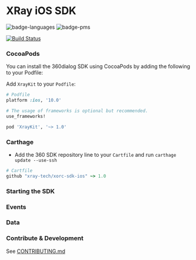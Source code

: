 

# XRay iOS SDK



![badge-languages] ![badge-pms]

[![Build Status](https://www.bitrise.io/app/01757d15657494e3/status.svg?token=kMutwLCTgEtonbVO7_zfPA)](https://www.bitrise.io/app/01757d15657494e3) 


### CocoaPods
You can install the 360dialog SDK using CocoaPods by adding the following to your Podfile:

Add `XrayKit` to your `Podfile`:

```ruby
# Podfile
platform :ios, '10.0'

# The usage of frameworks is optional but recommended.
use_frameworks!

pod 'XrayKit', '~> 1.0'
```

### Carthage

* Add the 360 SDK repository line to your `Cartfile`  and run ``carthage update --use-ssh``

```ruby
# Cartfile
github "xray-tech/xorc-sdk-ios" ~> 1.0
```


### Starting the SDK


### Events

### Data

### Contribute & Development

See [CONTRIBUTING.md](CONTRIBUTING.md)

 

[badge-languages]: https://img.shields.io/badge/languages-Swift-orange.svg
[badge-pms]: https://img.shields.io/badge/supports-CocoaPods%20%7C%20Carthage-green.svg